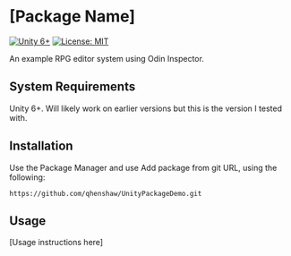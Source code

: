 # [Package Name]
[![Unity 6+](https://img.shields.io/badge/unity-6%2B-blue.svg)](https://unity3d.com/get-unity/download)
[![License: MIT](https://img.shields.io/badge/License-MIT-brightgreen.svg)](LICENSE.md)

An example RPG editor system using Odin Inspector.

## System Requirements
Unity 6+. Will likely work on earlier versions but this is the version I tested with.

## Installation
Use the Package Manager and use Add package from git URL, using the following: 
```
https://github.com/qhenshaw/UnityPackageDemo.git
```

## Usage
[Usage instructions here]